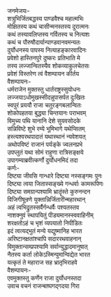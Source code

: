 जनमेजयः-  
शत्रुभिर्जितबद्धस्य पाण्डवैश्च महात्मभिः  
मोक्षितस्य कथं चासीन्मनस्तस्य दुरात्मनः  
कथं तस्यावलिप्तस्य गर्वितस्य च नित्यशः  
कथं च पौरुषौदार्यान्पाण्डवानवमन्यतः  
दुर्योधनस्य पापस्य नित्याहङ्कारवादिनः  
प्रवेशो हास्तिनपुरे दुष्करः प्रतिभाति मे  
तस्य लज्जान्वितस्यैव शोकव्याकुलचेतसः  
प्रवेशं विस्तरेण त्वं वैशम्पायन कीर्तय  
वैशम्पायनः-  
धर्मराजेन मुक्तस्तु धार्तराष्ट्रस्सुयोधनः  
लज्जयाऽधोमुखस्सीदन्नुपासर्पत दुःखितः  
स्वपुरं प्रययौ राजा चतुरङ्गबलान्वितः  
शोकोपहतया बुद्ध्या चिन्तयानः पराभवम्  
विमुच्य पथि यानानि देशे सुयवसोदके  
सन्निविष्टे शुभे रम्ये भूमिभागे यथेप्सितम्  
हस्त्यश्वरथपादातं यथास्थानं न्यवेशयत्  
अथोपविष्टं राजानं पर्यङ्के ज्वलनप्रभे  
उपप्लुतं यथा सोमं राहुणा रात्रिसङ्क्षये  
उपागम्याब्रवीत्कर्णो दुर्योधनमिदं तदा  
कर्णः-  
दिष्ट्या जीवसि गान्धारे दिष्ट्या नस्सङ्गमः पुनः  
दिष्ट्या त्वया जितास्सङ्ख्ये गन्धर्वाः कामरूपिणः  
दिष्ट्या समग्रान्पश्यामि भ्रातॄंस्ते कुरुनन्दन  
विजिगीषून्रणे युक्तान्निर्जितारीन्महारथान्  
अहं त्वभिद्रुतस्सर्वैर्गन्धर्वैः पश्यतस्तव  
नाशक्नुवं स्थापयितुं पीड्यमानस्स्ववाहिनीम्  
शरक्षतोऽहं च भृशं व्यपयातो निपीडितः  
इदं त्वत्यद्भुतं मन्ये यद्युष्मानिह भारत  
अरिष्टानक्षतांश्चापि सदाररथवाहनान्  
विमुक्तान्सम्प्रपश्यामि सर्वान्युद्धादमानुषात्  
नैतस्य कर्ता लोकेऽस्मिन्पुमान्विद्येत भारत  
यत्कृतं ते महाराज सह भ्रातृभिराहवे  
वैशम्पायनः-  
एवमुक्तस्तु कर्णेन राजा दुर्योधनस्तदा  
उवाच वचनं राजन्बाष्पगद्गदया गिरा  
